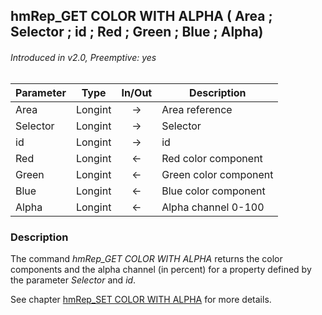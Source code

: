 ## hmRep_GET COLOR WITH ALPHA ( Area ; Selector ; id ; Red ; Green ; Blue ; Alpha)
###### Introduced in v2.0, Preemptive: yes

|Parameter|Type|In/Out|Description
|---|---|:---:|---
|Area|Longint|→|Area reference
|Selector|Longint|→|Selector
|id|Longint|→|id
|Red|Longint|←|Red color component
|Green|Longint|←|Green color component
|Blue|Longint|←|Blue color component
|Alpha|Longint|←|Alpha channel 0-100

### Description
The command *hmRep_GET COLOR WITH ALPHA* returns the color components and the alpha channel (in percent) for a property defined by the parameter *Selector* and *id*.

See chapter [hmRep_SET COLOR WITH ALPHA](hmRep_SetColorWithAlpha.md) for more details.
